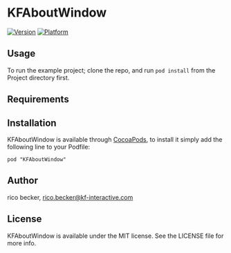 # KFAboutWindow

[![Version](http://cocoapod-badges.herokuapp.com/v/KFAboutWindow/badge.png)](http://cocoadocs.org/docsets/KFAboutWindow)
[![Platform](http://cocoapod-badges.herokuapp.com/p/KFAboutWindow/badge.png)](http://cocoadocs.org/docsets/KFAboutWindow)

## Usage

To run the example project; clone the repo, and run `pod install` from the Project directory first.

## Requirements

## Installation

KFAboutWindow is available through [CocoaPods](http://cocoapods.org), to install
it simply add the following line to your Podfile:

    pod "KFAboutWindow"

## Author

rico becker, rico.becker@kf-interactive.com

## License

KFAboutWindow is available under the MIT license. See the LICENSE file for more info.

